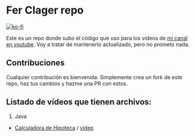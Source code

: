 # Fer Clager repo

[![ko-fi](https://www.ko-fi.com/img/githubbutton_sm.svg)](https://ko-fi.com/ferclager)

Este es un repo donde subo el código que uso para los vídeos de [mi canal en youtube](https://www.youtube.com/@FeRClager). Voy a tratar de mantenerlo actualizado, pero no prometo nada.

## Contribuciones

Cualquier contribución es bienvenida. Simplemente crea un fork de este repo, haz tus cambios y hazme una PR con estos.

## Listado de vídeos que tienen archivos:

1. Java
- [Calculadora de Hipoteca](./java/05-hipoteca) / [vídeo](https://youtu.be/yezTelCLtfk)